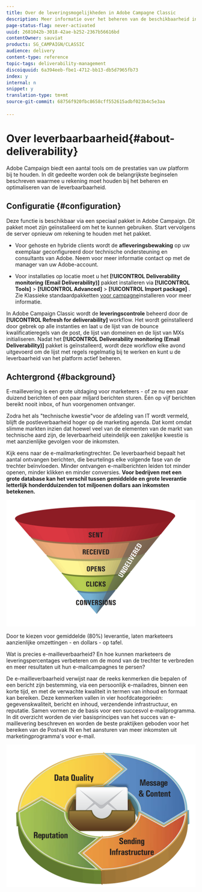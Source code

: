 ```yaml
---
title: Over de leveringsmogelijkheden in Adobe Campagne Classic
description: Meer informatie over het beheren van de beschikbaarheid in Adobe Campaign Classic.
page-status-flag: never-activated
uuid: 2681042b-3018-42ae-b252-2367b56616bd
contentOwner: sauviat
products: SG_CAMPAIGN/CLASSIC
audience: delivery
content-type: reference
topic-tags: deliverability-management
discoiquuid: 6a394eeb-fbe1-4712-bb13-db5d7965fb73
index: y
internal: n
snippet: y
translation-type: tm+mt
source-git-commit: 68756f920fbc8658cff552615adbf023b4c5e3aa

---
```



# Over leverbaarbaarheid{#about-deliverability}

Adobe Campaign biedt een aantal tools om de prestaties van uw platform bij te houden. In dit gedeelte worden ook de belangrijkste beginselen beschreven waarmee u rekening moet houden bij het beheren en optimaliseren van de leverbaarbaarheid.

## Configuratie {#configuration}

Deze functie is beschikbaar via een speciaal pakket in Adobe Campaign. Dit pakket moet zijn geïnstalleerd om het te kunnen gebruiken. Start vervolgens de server opnieuw om rekening te houden met het pakket.
* Voor gehoste en hybride clients wordt de **afleveringsbewaking** op uw exemplaar geconfigureerd door technische ondersteuning en consultants van Adobe. Neem voor meer informatie contact op met de manager van uw Adobe-account.

* Voor installaties op locatie moet u het **[!UICONTROL Deliverability monitoring (Email Deliverability)]** pakket installeren via **[!UICONTROL Tools]** > **[!UICONTROL Advanced]** > **[!UICONTROL Import package]** . Zie Klassieke standaardpakketten [voor campagne](../../installation/using/installing-campaign-standard-packages.md)installeren voor meer informatie.

In Adobe Campaign Classic wordt de **leveringscontrole** beheerd door de **[!UICONTROL Refresh for deliverability]** workflow. Het wordt geïnstalleerd door gebrek op alle instanties en laat u de lijst van de bounce kwalificatieregels van de post, de lijst van domeinen en de lijst van MXs initialiseren. Nadat het **[!UICONTROL Deliverability monitoring (Email Deliverability)]** pakket is geïnstalleerd, wordt deze workflow elke avond uitgevoerd om de lijst met regels regelmatig bij te werken en kunt u de leverbaarheid van het platform actief beheren.

## Achtergrond {#background}

E-maillevering is een grote uitdaging voor marketeers - of ze nu een paar duizend berichten of een paar miljard berichten sturen. Één op vijf berichten bereikt nooit inbox, of hun voorgenomen ontvanger.

Zodra het als &quot;technische kwestie&quot;voor de afdeling van IT wordt vermeld, blijft de postleverbaarheid hoger op de marketing agenda. Dat komt omdat slimme markten inzien dat hoewel veel van de elementen van de markt van technische aard zijn, de leverbaarheid uiteindelijk een zakelijke kwestie is met aanzienlijke gevolgen voor de inkomsten.

Kijk eens naar de e-mailmarketingtrechter. De leverbaarheid bepaalt het aantal ontvangen berichten, die beurtelings elke volgende fase van de trechter beïnvloeden. Minder ontvangen e-mailberichten leiden tot minder openen, minder klikken en minder conversies. **Voor bedrijven met een grote database kan het verschil tussen gemiddelde en grote leverantie letterlijk honderdduizenden tot miljoenen dollars aan inkomsten betekenen.**

![](assets/deliverability_overview_1.png)

Door te kiezen voor gemiddelde (80%) leverantie, laten marketeers aanzienlijke omzettingen - en dollars - op tafel.

Wat is precies e-mailleverbaarheid? En hoe kunnen marketeers de leveringspercentages verbeteren om de mond van de trechter te verbreden en meer resultaten uit hun e-mailcampagnes te persen?

De e-mailleverbaarheid verwijst naar de reeks kenmerken die bepalen of een bericht zijn bestemming, via een persoonlijk e-mailadres, binnen een korte tijd, en met de verwachte kwaliteit in termen van inhoud en formaat kan bereiken. Deze kenmerken vallen in vier hoofdcategorieën: gegevenskwaliteit, bericht en inhoud, verzendende infrastructuur, en reputatie. Samen vormen ze de basis voor een succesvol e-mailprogramma. In dit overzicht worden de vier basisprincipes van het succes van e-maillevering beschreven en worden de beste praktijken geboden voor het bereiken van de Postvak IN en het aansturen van meer inkomsten uit marketingprogramma&#39;s voor e-mail.

![](assets/deliverability_overview_2.png)

